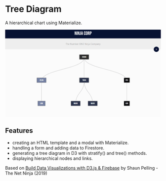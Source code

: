 # Tree Diagram

A hierarchical chart using Materialize.

<p align="center">
        <img src="screenshot.png">
</p>

## Features

- creating an HTML template and a modal with Materialize.
- handling a form and adding data to Firestore.
- generating a tree diagram in D3 with stratify() and tree() methods.
- displaying hierarchical nodes and links.

Based on [Build Data Visualizations with D3.js & Firebase](https://www.udemy.com/course/build-data-uis-with-d3-firebase/) by Shaun Pelling - The Net Ninja (2019)

